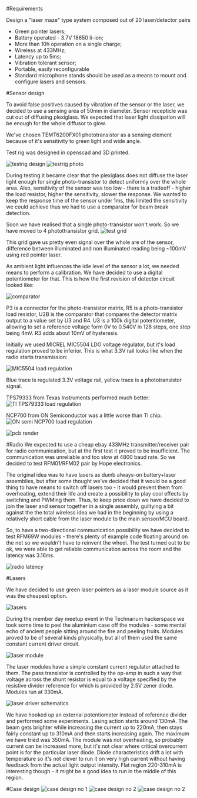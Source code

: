#Requirements

Design a "laser maze" type system composed out of 20 laser/detector pairs

* Green pointer lasers;
* Battery operated - 3.7V 18650 li-ion;
* More than 10h operation on a single charge;
* Wireless at 433MHz;
* Latency up to 5ms;
* Vibration tolerant sensor;
* Portable, easily reconfigurable
* Standard microphone stands should be used as a means to mount and configure lasers and sensors.

#Sensor design

To avoid false positives caused by vibration of the sensor or the laser, we decided to use a sensing area of 50mm in diameter. Sensor recepticle was cut out of diffusing plexiglass. We expected that laser light dissipation will be enough for the whole diffusor to glow. 

We've chosen TEMT6200FX01 phototransistor as a sensing element because of it's sensitivity to green light and wide angle. 

Test rig was designed in openscad and 3D printed. 

![testrig design](pics/sensor-testrig-3d.png)
![testrig photo](pics/DSC01677.JPG)

During testing it became clear that the plexiglass does not diffuse the laser light enough for single photo-transistor to detect uniformly over the whole area. Also, sensitivity of the sensor was too low - there is a tradeoff - higher the load resistor, higher the sensitivity, slower the response. We wanted to keep the response time of the sensor under 1ms, this limited the sensitivity we could achieve thus we had to use a comparator for beam break detection.  

Soon we have realised that a single photo-transistor won't work. So we have moved to 4 photottransistor grid.
![test grid](pics/DSC01680.JPG)

This grid gave us pretty even signal over the whole are of the sensor, difference between illuminated and non illuminated reading being ~100mV using red pointer laser.

As ambient light influences the idle level of the sensor a lot, we needed means to perform a calibration. We have decided to use a digital potentiometer for that. This is how the first revision of detector circuit looked like:

![comparator](pics/comparator1.png)

P3 is a connector for the photo-transistor matrix, R5 is a photo-transistor load resistor, U2B is the comparator that compares the detector matrix output to a value set by U3 and R4. U3 is a 100k digital potentiometer, allowing to set a reference voltage form 0V to 0.540V in 128 steps, one step being 4mV. R3 adds about 10mV of hysteresis.

Initially we used MICREL MIC5504 LDO voltage regulator, but it's load regulation proved to be inferior. This is what 3.3V rail looks like when the radio starts transmission:

![MIC5504 load regulation](pics/micrel-load-regulation.png)

Blue trace is regulated 3.3V voltage rail, yellow trace is a phototransistor signal. 

TPS79333 from Texas Instruments performed much better:
![TI TPS79333 load regulation](pics/ti-load-regulation.png)

NCP700 from ON Semiconductor was a little worse than TI chip.
![ON semi NCP700 load regulation](pics/on-load-regulation.png)


![pcb render](pics/pcb-render.png)

#Radio
We expected to use a cheap ebay 433MHz transmitter/receiver pair for radio communication, but at the first test it proved to be insufficient. The communication was unreliable and too slow at 4800 baud rate. So we decided to test RFM01/RFM02 pair by Hope electronics. 

The original idea was to have lasers as dumb always-on battery+laser assemblies, but after some thought we've decided that it would be a good thing to have means to switch off lasers too - it would prevent them from overheating, extend their life and create a possibility to play cool effects by switching and PWMing them. Thus, to keep price down we have decided to join the laser and sensor together in a single assembly, guiltying a bit against the the total wireless idea we had in the beginning by using a relatively short cable from the laser module to the main sensor/MCU board.

So, to have a two-directional communication possibility we have decided to test RFM69W modules - there's plenty of example code floating around on the net so we wouldn't have to reinvent the wheel. The test turned out to be ok, we were able to get reliable communication across the room and the latency was 3.16ms.

![radio latency](pics/radio-latency.png)

#Lasers

We have decided to use green laser pointers as a laser module source as it was the cheapest option. 

![lasers](pics/s-l400.jpg)

During the member day meetup event in the Technarium hackerspace we took some time to peel the aluminium case off the modules - some mental echo of ancient people sitting around the fire and peeling fruits. Modules proved to be of several kinds physically, but all of them used the same constant current driver circuit.

![laser module](pics/laser-module.png)

The laser modules have a simple constant current regulator attached to them. The pass transistor is controlled by the op-amp in such a way that voltage across the shunt resistor is equal to a voltage specified by the resistive divider reference for which is provided by 2.5V zener diode. Modules run at 330mA.

![laser driver schematics](pics/laser-driver-schematics.png)

We have hooked up an external potentiometer instead of reference divider and performed some experiments. Lasing action starts around 130mA. The beam gets brighter while increasing the current up to 220mA, then stays fairly constant up to 310mA and then starts increasing again. The maximum we have tried was 350mA. The module was not overheating, so probably current can be increased more, but it's not clear where critical overcurrent point is for the particular laser diode. Diode characteristics drift a lot with temperature so it's not clever to run it on very high current without having feedback from the actual light output intensity. Flat region 220-310mA is interesting though - it might be a good idea to run in the middle of this region. 

#Case design
![case design no 1](pics/case1.png)
![case design no 2](pics/case2.png)
![case design no 2](pics/case2-print.png)
